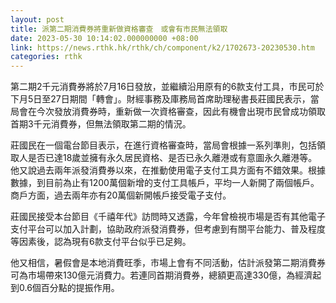 ```yaml
---
layout: post
title: 派第二期消費券將重新做資格審查　或會有市民無法領取
date: 2023-05-30 10:14:02.000000000 +08:00
link: https://news.rthk.hk/rthk/ch/component/k2/1702673-20230530.htm
categories: rthk
---
```


第二期2千元消費券將於7月16日發放，並繼續沿用原有的6款支付工具，市民可於下月5日至27日期間「轉會」。財經事務及庫務局首席助理秘書長莊國民表示，當局會在今次發放消費券時，重新做一次資格審查，因此有機會出現市民曾成功領取首期3千元消費券，但無法領取第二期的情況。

莊國民在一個電台節目表示，在進行資格審查時，當局會根據一系列準則，包括領取人是否已達18歲並擁有永久居民資格、是否已永久離港或有意圖永久離港等。他又說過去兩年派發消費券以來，在推動使用電子支付工具方面有不錯效果。根據數據，到目前為止有1200萬個新增的支付工具帳戶，平均一人新開了兩個帳戶。商戶方面，過去兩年亦有20萬個新開帳戶接受電子支付。

莊國民接受本台節目《千禧年代》訪問時又透露，今年曾檢視市場是否有其他電子支付平台可以加入計劃，協助政府派發消費券，但考慮到有關平台能力、普及程度等因素後，認為現有6款支付平台似乎已足夠。

他又相信，暑假會是本地消費旺季，市場上會有不同活動，估計派發第二期消費券可為市場帶來130億元消費力。若連同首期消費券，總額更高達330億，為經濟起到0.6個百分點的提振作用。
